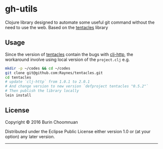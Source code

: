 # gh-utils

Clojure library designed to automate some useful git command without the need to
use the web. Based on the [tentacles][] library

## Usage

Since the version of [tentacles][] contain the bugs with [clj-http][], the workaround
involve using local version of the `project.clj` e.g.

```sh
mkdir -p ~/codes && cd ~/codes
git clone git@github.com:Raynes/tentacles.git
cd tentacles
# update `clj-http` from 1.0.1 to 2.0.1
# And change version to new version `defproject tentacles "0.5.2"`
# Then publish the library locally
lein install
```

## License

Copyright © 2016 Burin Choomnuan

Distributed under the Eclipse Public License either version 1.0 or (at
your option) any later version.

---

[tentacles]: http://github.com/Raynes/tentacles.git
[clj-http]: http:/clojure.com/
